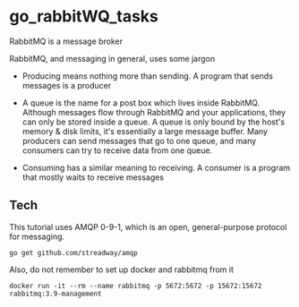# go_rabbitWQ_tasks
RabbitMQ is a message broker

RabbitMQ, and messaging in general, uses some jargon

- Producing means nothing more than sending. 
A program that sends messages is a producer 

- A queue is the name for a post box which lives inside RabbitMQ. 
Although messages flow through RabbitMQ and your applications, they can only be stored inside a queue. 
A queue is only bound by the host's memory & disk limits, it's essentially a large message buffer. 
Many producers can send messages that go to one queue, and many consumers can try to receive data from one queue. 

- Consuming has a similar meaning to receiving. A consumer is a program that mostly waits to receive messages

## Tech
This tutorial uses AMQP 0-9-1, which is an open, general-purpose protocol for messaging.
```
go get github.com/streadway/amqp
```
Also, do not remember to set up docker and rabbitmq from it
```
docker run -it --rm --name rabbitmq -p 5672:5672 -p 15672:15672 rabbitmq:3.9-management
```